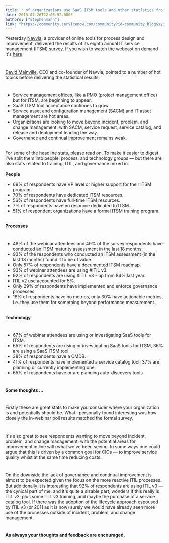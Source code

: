 ```yaml
---
title: " of organizations use SaaS ITSM tools and other statistics from Navvias annual ITSM survey"
date: 2013-07-26T22:05:52.000Z
authors: ["stephenmann"]
link: "https://community.servicenow.com/community?id=community_blog&sys_id=460deaa5dbd0dbc01dcaf3231f961919"
---
```

<p>Yesterday <a title="k-external-small" class="jive-link-external-small" href="http://navvia.com/" rel="nofollow" target="_blank">Navvia</a>, a provider of online tools for process design and improvement, delivered the results of its eighth annual IT service management (ITSM) survey. If you wish to watch the webcast on demand it's <a title="k-external-small" class="jive-link-external-small" href="http://navvia.com/library/" rel="nofollow" target="_blank">here</a></p><p style="min-height: 8pt; height: 8pt; padding: 0px;">  </p><p><a title="k-external-small" class="jive-link-external-small" href="http://ca.linkedin.com/pub/david-mainville/4/155/669/" rel="nofollow" target="_blank">David Mainville</a>, CEO and co-founder of Navvia, pointed to a number of hot topics before delivering the statistical results:</p><p style="min-height: 8pt; height: 8pt; padding: 0px;">  </p><ul><li>Service management offices, like a PMO (project management office) but for ITSM, are beginning to appear.</li><li>SaaS ITSM tool acceptance continues to grow.</li><li>Service asset and configuration management (SACM) and IT asset management are hot areas.</li><li>Organizations are looking to move beyond incident, problem, and change management; with SACM, service request, service catalog, and release and deployment leading the way.</li><li>Governance and continual improvement remains weak.</li></ul><p><br/>For some of the headline stats, please read on. To make it easier to digest I've split them into people, process, and technology groups — but there are also stats related to training, ITIL, and governance mixed in.<br/><br/><strong>People</strong></p><ul><li>69% of respondents have VP level or higher support for their ITSM program.</li><li>70% of respondents have dedicated ITSM resources.</li><li>56% of respondents have full-time ITSM resources.</li><li>7% of respondents have no resource dedicated to ITSM.</li><li>51% of respondent organizations have a formal ITSM training program.</li></ul><p><br/><strong>Processes</strong></p><p style="min-height: 8pt; height: 8pt; padding: 0px;">  </p><ul><li>48% of the webinar attendees and 49% of the survey respondents have conducted an ITSM maturity assessment in the last 18 months.</li><li>93% of the respondents who conducted an ITSM assessment (in the last 18 months) found it to be of value.</li><li>Only 57% of respondents have a documented ITSM roadmap.</li><li>93% of webinar attendees are using #ITIL v3.</li><li>92% of respondents are using #ITIL v3 - up from 84% last year.</li><li>ITIL v2 use accounted for 5%.</li><li>Only 29% of respondents have implemented and enforce governance processes.</li><li>18% of respondents have no metrics, only 30% have actionable metrics, i.e. they use them for something beyond performance measurement.</li></ul><p><br/><strong>Technology</strong></p><p style="min-height: 8pt; height: 8pt; padding: 0px;">  </p><ul><li>67% of webinar attendees are using or investigating SaaS tools for ITSM.</li><li>65% of respondents are using or investigating SaaS tools for ITSM, 36% are using a SaaS ITSM tool.</li><li>38% of respondents have a CMDB.</li><li>41% of respondents have implemented a service catalog tool; 37% are planning or currently implementing one.</li><li>65% of respondents have or are planning auto-discovery tools.</li></ul><p style="min-height: 8pt; height: 8pt; padding: 0px;">  </p><p><strong>Some thoughts …</strong></p><p style="min-height: 8pt; height: 8pt; padding: 0px;">  </p><p>Firstly these are great stats to make you consider where your organization is and potentially should be. What I personally found interesting was how closely the in-webinar poll results matched the formal survey.</p><p style="min-height: 8pt; height: 8pt; padding: 0px;">  </p><p>It's also great to see respondents wanting to move beyond incident, problem, and change management; with the potential areas for improvement in line with what we've been seeing. In some ways one could argue that this is driven by a common goal for CIOs — to improve service quality whilst at the same time reducing costs.</p><p style="min-height: 8pt; height: 8pt; padding: 0px;">  </p><p>On the downside the lack of governance and continual improvement is almost to be expected given the focus on the more reactive ITIL processes. But additionally it is interesting that 92% of respondents are using ITIL v3 — the cynical part of me, and it's quite a sizable part, wonders if this really is ITIL v2, plus some ITIL v3 training, and maybe the purchase of a service catalog tool. If there was the adoption of the lifecycle approach espoused by ITIL v3 (or 2011 as it is now) surely we would have already seen more use of the processes outside of incident, problem, and change management.</p><p style="min-height: 8pt; height: 8pt; padding: 0px;">  </p><p><strong>As always your thoughts and feedback are encouraged.</strong></p>